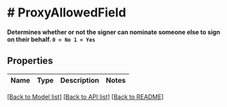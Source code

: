 # # ProxyAllowedField

#### Determines whether or not the signer can nominate someone else to sign on their behalf.  `0 = No 1 = Yes`

## Properties

Name | Type | Description | Notes
------------ | ------------- | ------------- | -------------

[[Back to Model list]](../../README.md#models) [[Back to API list]](../../README.md#endpoints) [[Back to README]](../../README.md)
